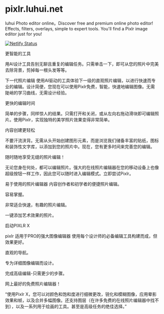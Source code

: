 # pixlr.luhui.net
luhui Photo editor online。Discover free and premium online photo editor! Effects, filters, overlays, simple to expert tools. You'll find a Pixlr image editor just for you!



[![Netlify Status](https://api.netlify.com/api/v1/badges/9267191f-6a0e-43f7-85a1-b2660e5e76a6/deploy-status)](https://app.netlify.com/sites/pixlr/deploys)



更智能的工具

用AI设计工具告别无聊且重复的编辑任务。只需单击一下，即可从您的照片中完美去除背景，剪掉每一根头发等等。


下一代照片编辑
使用AI驱动的工具体验下一级的直观照片编辑，以进行快速而专业的编辑。设计简便，您现在可以使用Pixlr免费，智能，快速地编辑图像。无需陡峭的学习曲线，无需设计经验。


更快的编辑时间

简单的步骤，同样惊人的结果。只需打开和关闭，或从左向右拖动滑块即可编辑照片。使用Pixlr，实现独特的美学照片效果变得非常简单。


内容创建更轻松

不要汗流浃背。无需从头开始创建图形元素，而是浏览我们储备丰富的贴纸，图标和装饰性文字库，以添加到您的照片中。现在，您有更多时间来完善您的编辑。


随时随地享受无缝的照片编辑！

无论您身在何处，都可以编辑照片。强大的在线照片编辑器在您的移动设备上也像超级按钮一样工作，因此您可以随时进入编辑模式。立即尝试Pixlr。


易于使用的照片编辑器
内容创作者和初学者的便捷照片编辑。

容易掌握。

非常适合快速，有趣的照片编辑。

一键添加艺术效果的照片。

启动PIXLR X

pixlr 
适用于PRO的强大图像编辑器
使用每个设计师的必备编辑工具构建而成，但效果更好。

直观的导航。

专为详细图像编辑而设计。

完成高级编辑-只需更少的步骤。


网上最好的免费照片编辑器！

“使用Pixlr X，您可以对颜色和饱和度进行细微更改，锐化和模糊图像，应用晕影效果和帧，以及合并多幅图像。还支持图层（在许多免费的在线照片编辑器中找不到），以及一系列用于绘画的工具。甚至是高级任务的绝佳选择。”






















